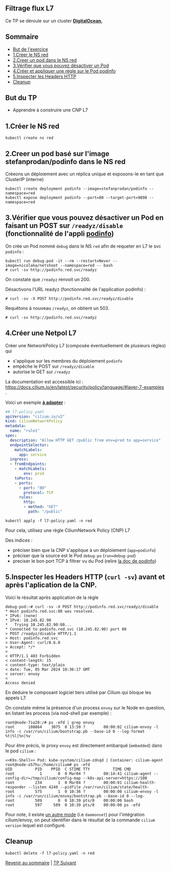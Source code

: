 ## Filtrage flux L7

Ce TP se déroule sur un cluster <ins>**DigitalOcean**<ins>.  

## Sommaire
  * [But de l'exercice](#but-du-tp)
  * [1.Créer le NS red](#1créer-le-ns-red)
  * [2.Creer un pod dans le NS red](#2creer-un-pod-dans-le-ns-red)
  * [3.Vérifier que vous pouvez désactiver un Pod ](#3vérifier-que-vous-pouvez-désactiver-un-pod)
  * [4.Créer et appliquer une règle sur le Pod podinfo](#4créer-et-appliquer-une-règle-sur-le-pod-podinfo)
  * [5.Inspecter les Headers HTTP](#5inspecter-les-headers-http)
  * [Cleanup](#cleanup)


## But du TP
* Apprendre à construire une CNP L7


## 1.Créer le NS red

```shell
kubectl create ns red
```

## 2.Creer un pod basé sur l'image stefanprodan/podinfo dans le NS red

Créeons un déploiement avec un réplica unique et exposons-le en tant que ClusterIP (interne)

```shell
kubectl create deployment podinfo --image=stefanprodan/podinfo --namespace=red
kubectl expose deployment podinfo --port=80 --target-port=9898 --namespace=red
```

## 3.Vérifier que vous pouvez désactiver un Pod en faisant un POST sur `/readyz/disable` (fonctionnalité de l'appli [podinfo](https://github.com/stefanprodan/podinfo))

On crée un Pod nommé `debug` dans le NS `red` afin de requeter en L7 le svc `podinfo` :
```shell
kubectl run debug-pod -it --rm --restart=Never --image=nicolaka/netshoot --namespace=red -- bash
# curl -sv http://podinfo.red.svc/readyz
```
On constate que `/readyz` renvoit un 200.

Désactivons l'URL readyz (fonctionnalité de l'application podinfo) : 
```shell
# curl -sv -X POST http://podinfo.red.svc/readyz/disable
```

Requêtons à nouveau `/readyz`, on obtient un 503.
 ```shell
# curl -sv http://podinfo.red.svc/readyz
```

## 4.Créer une Netpol L7

Créer une NetworkPolicy L7 (composée éventuellement de plusieurs règles) qui 
* s'applique sur les membres du déploiement `podinfo`
* empêche le POST sur `/readyz/disable`
* autorise le GET sur `/readyz`

La documentation est accessible ici : https://docs.cilium.io/en/latest/security/policy/language/#layer-7-examples .

Voici un exemple <ins>**à adapter**</ins> :

```yaml
## l7-policy.yaml
apiVersion: "cilium.io/v2"
kind: CiliumNetworkPolicy
metadata:
  name: "rule1"
spec:
  description: "Allow HTTP GET /public from env=prod to app=service"
  endpointSelector:
    matchLabels:
      app: service
  ingress:
  - fromEndpoints:
    - matchLabels:
        env: prod
    toPorts:
    - ports:
      - port: "80"
        protocol: TCP
      rules:
        http:
        - method: "GET"
          path: "/public"
```

```shell
kubectl apply -f l7-policy.yaml -n red
```

Pour cela, utilisez une règle CiliumNetwork Policy (CNP) L7

Des indices :
- préciser bien que la CNP s'applique à un déploiement (`app=podinfo`)
- préciser que la source est le Pod `debug-po` (`run=debug-pod`)
- preciser le bon port TCP à filtrer vu du Pod (relire [la doc de podinfo](https://github.com/stefanprodan/podinfo))

## 5.Inspecter les Headers HTTP (`curl -sv`) avant et après l'aplication de la CNP.

Voici le résultat après application de la règle
```shell
debug-pod:~# curl -sv -X POST http://podinfo.red.svc/readyz/disable
* Host podinfo.red.svc:80 was resolved.
* IPv6: (none)
* IPv4: 10.245.82.90
*   Trying 10.245.82.90:80...
* Connected to podinfo.red.svc (10.245.82.90) port 80
> POST /readyz/disable HTTP/1.1
> Host: podinfo.red.svc
> User-Agent: curl/8.6.0
> Accept: */*
> 
< HTTP/1.1 403 Forbidden
< content-length: 15
< content-type: text/plain
< date: Tue, 05 Mar 2024 10:36:17 GMT
< server: envoy
< 
Access denied
```
En déduire le composant logiciel tiers utilisé par Cilium qui bloque les appels L7.
 
On constate même la présence d'un process `envoy` sur le Node en question, en listant les process (via nod-shell par exemple) :
```shell
root@node-7io28:/# ps -efd | grep envoy
root      108864    3075  0 13:59 ?        00:00:02 cilium-envoy -l info -c /var/run/cilium/bootstrap.pb --base-id 0 --log-format %t|%l|%n|%v
```

Pour être précis, le proxy `envoy` est directement embarqué (`embedded`) dans le pod `cilium` :
```shell
<<K9s-Shell>> Pod: kube-system/cilium-zdnqd | Container: cilium-agent 
root@node-o57hu:/home/cilium# ps -efd
UID          PID    PPID  C STIME TTY          TIME CMD
root           1       0  0 Mar04 ?        00:14:41 cilium-agent --config-dir=/tmp/cilium/config-map --k8s-api-server=https://100
root         234       1  0 Mar04 ?        00:00:01 cilium-health-responder --listen 4240 --pidfile /var/run/cilium/state/health-
root         575       1  0 10:36 ?        00:00:00 cilium-envoy -l info -c /var/run/cilium/envoy/bootstrap.pb --base-id 0 --log-
root         589       0  0 10:39 pts/0    00:00:00 bash
root         597     589  0 10:39 pts/0    00:00:00 ps -efd
```
Pour note, il existe [un autre mode](https://docs.cilium.io/en/latest/security/network/proxy/envoy/#deployment-as-daemonset) (i.e `daemonset`) pour l'intégration cilium/envoy, on peut identifier dans le résultat de la commande `cilium version` lequel est configuré.

## Cleanup
```shell
kubectl delete -f l7-policy.yaml -n red
```

[Revenir au sommaire](../README.md) | [TP Suivant](./TP11.md)
